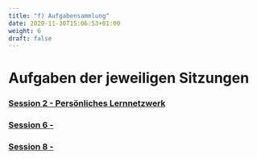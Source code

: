 ```yaml
---
title: "f) Aufgabensammlung"
date: 2020-11-30T15:06:53+01:00
weight: 6
draft: false
---
```


# Aufgaben der jeweiligen Sitzungen


### [Session 2 - Persönliches Lernnetzwerk](https://lehrerbildung.github.io/4_die_sitzungen/f_aufgaben/Session2_Aufgaben)
### [Session 6 - ](4_die_sitzungen/f_aufgaben/Session2_Aufgaben)
### [Session 8 - ](https://lehrerbildung.github.io/6_nachnutzung/Session1_Aufgaben)
